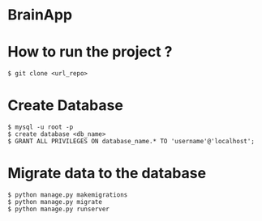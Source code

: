 # BrainApp

# How to run the project ?

    $ git clone <url_repo>
    
# Create Database
    
    $ mysql -u root -p
    $ create database <db_name>
    $ GRANT ALL PRIVILEGES ON database_name.* TO 'username'@'localhost';

# Migrate data to the database

    $ python manage.py makemigrations
    $ python manage.py migrate
    $ python manage.py runserver
